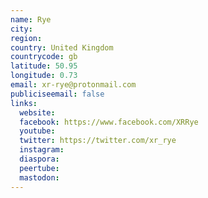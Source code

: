 ```yaml
---
name: Rye
city:
region:
country: United Kingdom
countrycode: gb
latitude: 50.95
longitude: 0.73
email: xr-rye@protonmail.com
publiciseemail: false
links:
  website:
  facebook: https://www.facebook.com/XRRye
  youtube:
  twitter: https://twitter.com/xr_rye
  instagram:
  diaspora:
  peertube:
  mastodon:
---
```

